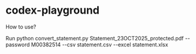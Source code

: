 # codex-playground
How to use?

Run python convert_statement.py Statement_23OCT2025_protected.pdf --password M00382514 --csv statement.csv --excel statement.xlsx